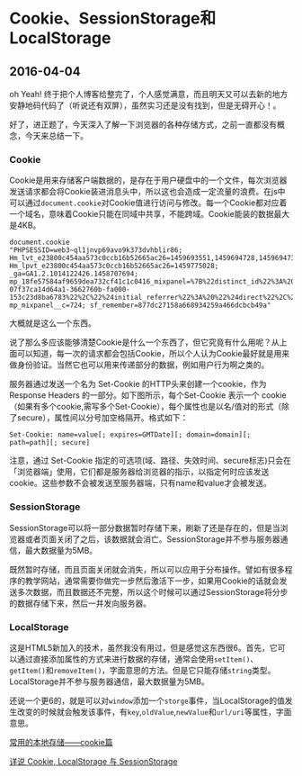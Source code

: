 # Cookie、SessionStorage和LocalStorage
## 2016-04-04

oh Yeah! 终于把个人博客给整完了，个人感觉满意，而且明天又可以去新的地方安静地码代码了（听说还有双屏），虽然实习还是没有找到，但是无碍开心！。

好了，进正题了，今天深入了解一下浏览器的各种存储方式，之前一直都没有概念，今天来总结一下。

### Cookie

Cookie是用来存储客户端数据的，是存在于用户硬盘中的一个文件，每次浏览器发送请求都会将Cookie装进消息头中，所以这也会造成一定流量的浪费。在js中可以通过`document.cookie`对Cookie值进行访问与修改。每一个Cookie都对应着一个域名，意味着Cookie只能在同域中共享，不能跨域。Cookie能装的数据最大是4KB。

```
document.cookie
"PHPSESSID=web3~ql1jnvp69avo9k373dvhblir86; Hm_lvt_e23800c454aa573c0ccb16b52665ac26=1459693551,1459694728,1459694733,1459755476; Hm_lpvt_e23800c454aa573c0ccb16b52665ac26=1459775028; _ga=GA1.2.1014122426.1458707694; mp_18fe57584af9659dea732cf41c1c0416_mixpanel=%7B%22distinct_id%22%3A%20%22153c23d8ba5409-07f37ca14d64a1-3662760b-fa000-153c23d8ba6783%22%2C%22%24initial_referrer%22%3A%20%22%24direct%22%2C%22%24initial_referring_domain%22%3A%20%22%24direct%22%7D; mp_mixpanel__c=724; sf_remember=877dc27158a668934259a466dcbcb49a"
```
大概就是这么一个东西。

说了那么多应该能够清楚Cookie是什么一个东西了，但它究竟有什么用呢？从上面可以知道，每一次的请求都会包括Cookie，所以个人认为Cookie最好就是用来做身份验证。当然它也可以用来传递部分的数据，例如用户行为啊之类的。

服务器通过发送一个名为 Set-Cookie 的HTTP头来创建一个cookie，作为 Response Headers 的一部分。如下图所示，每个Set-Cookie 表示一个 cookie（如果有多个cookie,需写多个Set-Cookie），每个属性也是以名/值对的形式（除了secure），属性间以分号加空格隔开。格式如下：

```
Set-Cookie: name=value[; expires=GMTDate][; domain=domain][; path=path][; secure]
```

注意，通过 Set-Cookie 指定的可选项(域、路径、失效时间、secure标志)只会在「浏览器端」使用，它们都是服务器给浏览器的指示，以指定何时应该发送cookie。这些参数不会被发送至服务器端，只有name和value才会被发送。

### SessionStorage

SessionStorage可以将一部分数据暂时存储下来，刷新了还是存在的，但是当浏览器或者页面关闭了之后，该数据就会消亡。SessionStorage并不参与服务器通信，最大数据量为5MB。

既然暂时存储，而且页面关闭就会消失，所以可以应用于分布操作。譬如有很多程序的教学网站，通常需要你做完一步然后激活下一步，如果用Cookie的话就会发送多次数据，而且数据还不完整，所以这个时候可以通过SessionStorage将分步的数据存储下来，然后一并发向服务器。

### LocalStorage

这是HTML5新加入的技术，虽然我没有用过，但是感觉这东西很6。首先，它可以通过直接添加属性的方式来进行数据的存储，通常会使用`setItem()`、`getItem()`和`removeItem()`，字面意思的方法。但是它只能存储`string`类型。LocalStorage并不参与服务器通信，最大数据量为5MB。

还说一个更6的，就是可以对`window`添加一个`storge`事件，当LocalStorage的值发生改变的时候就会触发该事件，有`key`,`oldValue`,`newValue`和`url/uri`等属性，字面意思。


[常用的本地存储——cookie篇](https://segmentfault.com/a/1190000004743454)

[详说 Cookie, LocalStorage 与 SessionStorage](https://segmentfault.com/a/1190000002723469)
